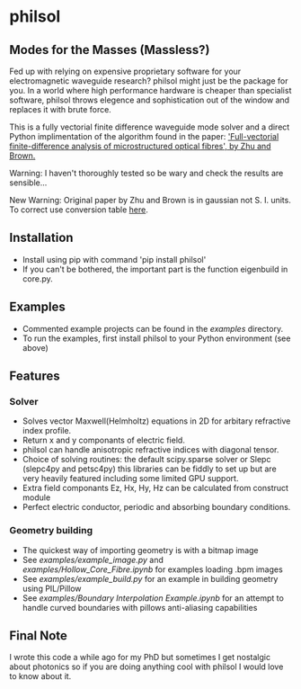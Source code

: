 # philsol
## Modes for the Masses (Massless?)
Fed up with relying on expensive proprietary software for your electromagnetic waveguide research?  philsol might just be the package for you. In a world where high performance hardware is cheaper than specialist software, philsol throws elegence and sophistication out of the window and replaces it with brute force. 

This is a fully vectorial finite difference waveguide mode solver and a direct Python implimentation of the algorithm found in the paper: 
['Full-vectorial finite-difference analysis of microstructured optical fibres', by Zhu and Brown.](https://doi.org/10.1364/OE.10.000853)

Warning: I haven't thoroughly tested so be wary and check the results are sensible...

New Warning: Original paper by Zhu and Brown is in gaussian not S. I. units. 
To correct use conversion table [here](https://en.wikipedia.org/wiki/Gaussian_units).

## Installation
- Install using pip with command 'pip install philsol'
- If you can't be bothered, the important part is the function eigenbuild in core.py. 

## Examples
- Commented example projects can be found in the *examples* directory.
- To run the examples, first install philsol to your Python environment (see above)

## Features
### Solver
- Solves vector Maxwell(Helmholtz) equations in 2D for arbitary refractive index profile.
- Return x and y componants of electric field.
- philsol can handle anisotropic refractive indices with diagonal tensor.
- Choice of solving routines: the default scipy.sparse solver or Slepc (slepc4py and petsc4py) this libraries can be fiddly to set up but are very heavily featured including some limited GPU support.  
- Extra field componants Ez, Hx, Hy, Hz can be calculated from construct module
- Perfect electric conductor, periodic and absorbing boundary conditions. 

### Geometry building
- The quickest way of importing geometry is with a bitmap image 
- See *examples/example_image.py* and *examples/Hollow_Core_Fibre.ipynb* for examples loading .bpm images
- See *examples/example_build.py* for an example in building geometry using PIL/Pillow
- See *examples/Boundary Interpolation Example.ipynb* for an attempt to handle curved boundaries with pillows anti-aliasing capabilities 

## Final Note 
I wrote this code a while ago for my PhD but sometimes I get nostalgic about photonics so if you are doing anything cool with philsol I would love to know about it. 


